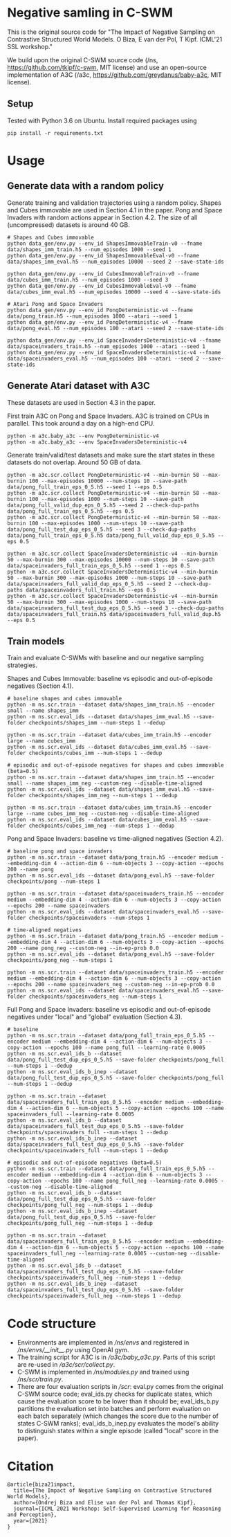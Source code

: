 # Negative samling in C-SWM

This is the original source code for "The Impact of Negative Sampling on Contrastive Structured World Models. O Biza, E van der Pol, T Kipf. ICML'21 SSL workshop."

We build upon the original C-SWM source code (/ns, https://github.com/tkipf/c-swm, MIT license) and use an open-source implementation of A3C (/a3c, https://github.com/greydanus/baby-a3c, MIT license).

## Setup

Tested with Python 3.6 on Ubuntu. Install required packages using
```
pip install -r requirements.txt
```

# Usage

## Generate data with a random policy

Generate training and validation trajectories using a random policy.
Shapes and Cubes immovable are used in Section 4.1 in the paper. Pong and Space Invaders with random actions appear in Section 4.2.
The size of all (uncompressed) datasets is around 40 GB.

```
# Shapes and Cubes immovable
python data_gen/env.py --env_id ShapesImmovableTrain-v0 --fname data/shapes_imm_train.h5 --num_episodes 1000 --seed 1
python data_gen/env.py --env_id ShapesImmovableEval-v0 --fname data/shapes_imm_eval.h5 --num_episodes 10000 --seed 2 --save-state-ids

python data_gen/env.py --env_id CubesImmovableTrain-v0 --fname data/cubes_imm_train.h5 --num_episodes 1000 --seed 3
python data_gen/env.py --env_id CubesImmovableEval-v0 --fname data/cubes_imm_eval.h5 --num_episodes 10000 --seed 4 --save-state-ids

# Atari Pong and Space Invaders
python data_gen/env.py --env_id PongDeterministic-v4 --fname data/pong_train.h5 --num_episodes 1000 --atari --seed 1
python data_gen/env.py --env_id PongDeterministic-v4 --fname data/pong_eval.h5 --num_episodes 100 --atari --seed 2 --save-state-ids

python data_gen/env.py --env_id SpaceInvadersDeterministic-v4 --fname data/spaceinvaders_train.h5 --num_episodes 1000 --atari --seed 1
python data_gen/env.py --env_id SpaceInvadersDeterministic-v4 --fname data/spaceinvaders_eval.h5 --num_episodes 100 --atari --seed 2 --save-state-ids
```

## Generate Atari dataset with A3C

These datasets are used in Section 4.3 in the paper.

First train A3C on Pong and Space Invaders. A3C is trained on CPUs in parallel. This took around a day on a high-end CPU.

```
python -m a3c.baby_a3c --env PongDeterministic-v4
python -m a3c.baby_a3c --env SpaceInvadersDeterministic-v4
```

Generate train/valid/test datasets and make sure the start states in these datasets do not overlap.
Around 50 GB of data.

```
python -m a3c.scr.collect PongDeterministic-v4 --min-burnin 58 --max-burnin 100 --max-episodes 10000 --num-steps 10 --save-path data/pong_full_train_eps_0_5.h5 --seed 1 --eps 0.5
python -m a3c.scr.collect PongDeterministic-v4 --min-burnin 58 --max-burnin 100 --max-episodes 1000 --num-steps 10 --save-path data/pong_full_valid_dup_eps_0_5.h5 --seed 2 --check-dup-paths data/pong_full_train_eps_0_5.h5 --eps 0.5
python -m a3c.scr.collect PongDeterministic-v4 --min-burnin 58 --max-burnin 100 --max-episodes 1000 --num-steps 10 --save-path data/pong_full_test_dup_eps_0_5.h5 --seed 3 --check-dup-paths data/pong_full_train_eps_0_5.h5 data/pong_full_valid_dup_eps_0_5.h5 --eps 0.5

python -m a3c.scr.collect SpaceInvadersDeterministic-v4 --min-burnin 50 --max-burnin 300 --max-episodes 10000 --num-steps 10 --save-path data/spaceinvaders_full_train_eps_0_5.h5 --seed 1 --eps 0.5
python -m a3c.scr.collect SpaceInvadersDeterministic-v4 --min-burnin 50 --max-burnin 300 --max-episodes 1000 --num-steps 10 --save-path data/spaceinvaders_full_valid_dup_eps_0_5.h5 --seed 2 --check-dup-paths data/spaceinvaders_full_train.h5 --eps 0.5
python -m a3c.scr.collect SpaceInvadersDeterministic-v4 --min-burnin 50 --max-burnin 300 --max-episodes 1000 --num-steps 10 --save-path data/spaceinvaders_full_test_dup_eps_0_5.h5 --seed 3 --check-dup-paths data/spaceinvaders_full_train.h5 data/spaceinvaders_full_valid_dup.h5 --eps 0.5
```

## Train models

Train and evaluate C-SWMs with baseline and our negative sampling strategies.

Shapes and Cubes Immovable: baseline vs episodic and out-of-episode negatives (Section 4.1).

```
# baseline shapes and cubes immovable
python -m ns.scr.train --dataset data/shapes_imm_train.h5 --encoder small --name shapes_imm
python -m ns.scr.eval_ids --dataset data/shapes_imm_eval.h5 --save-folder checkpoints/shapes_imm --num-steps 1 --dedup

python -m ns.scr.train --dataset data/cubes_imm_train.h5 --encoder large --name cubes_imm
python -m ns.scr.eval_ids --dataset data/cubes_imm_eval.h5 --save-folder checkpoints/cubes_imm --num-steps 1 --dedup

# episodic and out-of-episode negatives for shapes and cubes immovable (beta=0.5)
python -m ns.scr.train --dataset data/shapes_imm_train.h5 --encoder small --name shapes_imm_neg --custom-neg --disable-time-aligned
python -m ns.scr.eval_ids --dataset data/shapes_imm_eval.h5 --save-folder checkpoints/shapes_imm_neg --num-steps 1 --dedup

python -m ns.scr.train --dataset data/cubes_imm_train.h5 --encoder large --name cubes_imm_neg --custom-neg --disable-time-aligned
python -m ns.scr.eval_ids --dataset data/cubes_imm_eval.h5 --save-folder checkpoints/cubes_imm_neg --num-steps 1 --dedup
```

Pong and Space Invaders: baseline vs time-aligned negatives (Section 4.2).

```
# baseline pong and space invaders
python -m ns.scr.train --dataset data/pong_train.h5 --encoder medium --embedding-dim 4 --action-dim 6 --num-objects 3 --copy-action --epochs 200 --name pong
python -m ns.scr.eval_ids --dataset data/pong_eval.h5 --save-folder checkpoints/pong --num-steps 1

python -m ns.scr.train --dataset data/spaceinvaders_train.h5 --encoder medium --embedding-dim 4 --action-dim 6 --num-objects 3 --copy-action --epochs 200 --name spaceinvaders
python -m ns.scr.eval_ids --dataset data/spaceinvaders_eval.h5 --save-folder checkpoints/spaceinvaders --num-steps 1

# time-aligned negatives
python -m ns.scr.train --dataset data/pong_train.h5 --encoder medium --embedding-dim 4 --action-dim 6 --num-objects 3 --copy-action --epochs 200 --name pong_neg --custom-neg --in-ep-prob 0.0
python -m ns.scr.eval_ids --dataset data/pong_eval.h5 --save-folder checkpoints/pong_neg --num-steps 1

python -m ns.scr.train --dataset data/spaceinvaders_train.h5 --encoder medium --embedding-dim 4 --action-dim 6 --num-objects 3 --copy-action --epochs 200 --name spaceinvaders_neg --custom-neg --in-ep-prob 0.0
python -m ns.scr.eval_ids --dataset data/spaceinvaders_eval.h5 --save-folder checkpoints/spaceinvaders_neg --num-steps 1
```

Full Pong and Space Invaders: baseline vs episodic and out-of-episode negatives under "local" and "global" evaluation (Section 4.3).

```
# baseline
python -m ns.scr.train --dataset data/pong_full_train_eps_0_5.h5 --encoder medium --embedding-dim 4 --action-dim 6 --num-objects 3 --copy-action --epochs 100 --name pong_full --learning-rate 0.0005
python -m ns.scr.eval_ids_b --dataset data/pong_full_test_dup_eps_0_5.h5 --save-folder checkpoints/pong_full --num-steps 1 --dedup
python -m ns.scr.eval_ids_b_inep --dataset data/pong_full_test_dup_eps_0_5.h5 --save-folder checkpoints/pong_full --num-steps 1 --dedup

python -m ns.scr.train --dataset data/spaceinvaders_full_train_eps_0_5.h5 --encoder medium --embedding-dim 4 --action-dim 6 --num-objects 5 --copy-action --epochs 100 --name spaceinvaders_full --learning-rate 0.0005
python -m ns.scr.eval_ids_b --dataset data/spaceinvaders_full_test_dup_eps_0_5.h5 --save-folder checkpoints/spaceinvaders_full --num-steps 1 --dedup
python -m ns.scr.eval_ids_b_inep --dataset data/spaceinvaders_full_test_dup_eps_0_5.h5 --save-folder checkpoints/spaceinvaders_full --num-steps 1 --dedup

# episodic and out-of-episode negatives (beta=0.5)
python -m ns.scr.train --dataset data/pong_full_train_eps_0_5.h5 --encoder medium --embedding-dim 4 --action-dim 6 --num-objects 3 --copy-action --epochs 100 --name pong_full_neg --learning-rate 0.0005 --custom-neg --disable-time-aligned
python -m ns.scr.eval_ids_b --dataset data/pong_full_test_dup_eps_0_5.h5 --save-folder checkpoints/pong_full_neg --num-steps 1 --dedup
python -m ns.scr.eval_ids_b_inep --dataset data/pong_full_test_dup_eps_0_5.h5 --save-folder checkpoints/pong_full_neg --num-steps 1 --dedup

python -m ns.scr.train --dataset data/spaceinvaders_full_train_eps_0_5.h5 --encoder medium --embedding-dim 4 --action-dim 6 --num-objects 5 --copy-action --epochs 100 --name spaceinvaders_full_neg --learning-rate 0.0005 --custom-neg --disable-time-aligned
python -m ns.scr.eval_ids_b --dataset data/spaceinvaders_full_test_dup_eps_0_5.h5 --save-folder checkpoints/spaceinvaders_full_neg --num-steps 1 --dedup
python -m ns.scr.eval_ids_b_inep --dataset data/spaceinvaders_full_test_dup_eps_0_5.h5 --save-folder checkpoints/spaceinvaders_full_neg --num-steps 1 --dedup
```

# Code structure

* Environments are implemented in */ns/envs* and registered in */ns/envs/\_\_init\_\_.py* using OpenAI gym.
* The training script for A3C is in */a3c/baby_a3c.py*. Parts of this script are re-used in */a3c/scr/collect.py*.
* C-SWM is implemented in */ns/modules.py* and trained using */ns/scr/train.py*.
* There are four evaluation scripts in */scr*: eval.py comes from the original C-SWM source code; 
eval_ids.py checks for duplicate states, which cause the evaluation score to be lower than it should be;
  eval_ids_b.py partitions the evaluation set into batches and perform evaluation on each batch separately
  (which changes the score due to the number of states C-SWM ranks);
  eval_ids_b_inep.py evaluates the model's ability to distinguish states within a single episode (called "local" score in the paper).

# Citation

```
@article{biza21impact,
  title={The Impact of Negative Sampling on Contrastive Structured World Models}, 
  author={Ondrej Biza and Elise van der Pol and Thomas Kipf}, 
  journal={ICML 2021 Workshop: Self-Supervised Learning for Reasoning and Perception}, 
  year={2021} 
}
```